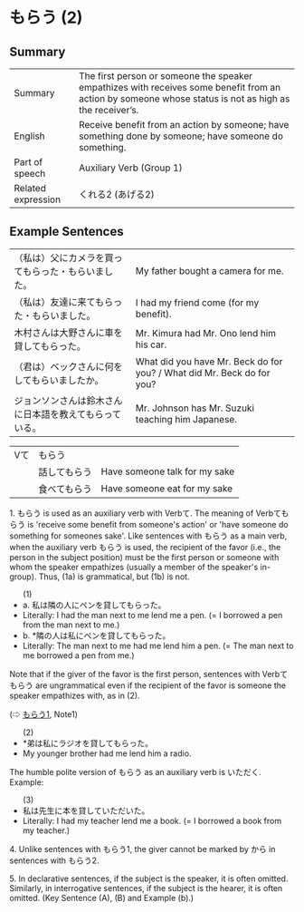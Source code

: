 # もらう (2)

## Summary

<table><tr>   <td>Summary</td>   <td>The first person or someone the speaker empathizes with receives some benefit from an action by someone whose status is not as high as the receiver’s.</td></tr><tr>   <td>English</td>   <td>Receive benefit from an action by someone; have something done by someone; have someone do something.</td></tr><tr>   <td>Part of speech</td>   <td>Auxiliary Verb (Group 1)</td></tr><tr>   <td>Related expression</td>   <td>くれる2 (あげる2)</td></tr></table>

## Example Sentences

<table><tr>   <td>（私は）父にカメラを買ってもらった・もらいました。</td>   <td>My father bought a camera for me.</td></tr><tr>   <td>（私は）友達に来てもらった・もらいました。</td>   <td>I had my friend come (for my benefit).</td></tr><tr>   <td>木村さんは大野さんに車を貸してもらった。</td>   <td>Mr. Kimura had Mr. Ono lend him his car.</td></tr><tr>   <td>（君は）ベックさんに何をしてもらいましたか。</td>   <td>What did you have Mr. Beck do for you? / What did Mr. Beck do for you?</td></tr><tr>   <td>ジョンソンさんは鈴木さんに日本語を教えてもらっている。</td>   <td>Mr. Johnson has Mr. Suzuki teaching him Japanese.</td></tr></table>

<table class="table"> <tbody><tr class="tr head"> <td class="td"><span class="bold"><span>Vて</span></span></td> <td class="td"><span class="concept">もらう</span> </td> <td class="td"><span>&nbsp;</span></td> </tr> <tr class="tr"> <td class="td"><span>&nbsp;</span></td> <td class="td"><span>話して<span class="concept">もらう</span></span> </td> <td class="td"><span>Have    someone talk for my sake</span></td> </tr> <tr class="tr"> <td class="td"><span>&nbsp;</span></td> <td class="td"><span>食べて<span class="concept">もらう</span></span> </td> <td class="td"><span>Have    someone eat for my sake</span></td> </tr></tbody></table>

<p>1. <span class="cloze">もらう</span> is used as an auxiliary verb with Verbて. The meaning of Verbて<span class="cloze">もらう</span> is 'receive some benefit from someone's action' or 'have someone do something for someones sake'. Like sentences with <span class="cloze">もらう</span> as a main verb, when the auxiliary verb <span class="cloze">もらう</span> is used, the recipient of the favor (i.e., the person in the subject position) must be the first person or someone with whom the speaker empathizes (usually a member of the speaker's in-group). Thus, (1a) is grammatical, but (1b) is not.</p>  <ul>(1) <li>a. 私は隣の人にペンを貸して<span class="cloze">もらった</span>。</li> <li>Literally: I had the man next to me lend me a pen. (= I borrowed a pen from the man next to me.)</li> <div class="divide"></div> <li>b. *隣の人は私にペンを貸して<span class="cloze">もらった</span>。</li> <li>Literally: The man next to me had me lend him a pen. (= The man next to me borrowed a pen from me.)</li> </ul>  <p>Note that if the giver of the favor is the first person, sentences with Verbて<span class="cloze">もらう</span> are ungrammatical even if the recipient of the favor is someone the speaker empathizes with, as in (2).</p>  <p>(⇨ <a href="#㊦ もらう (1)">もらう1</a>, Note1)</p>  <ul>(2) <li>*弟は私にラジオを貸して<span class="cloze">もらった</span>。</li> <li>My younger brother had me lend him a radio.</li> </ul>  <p>The humble polite version of <span class="cloze">もらう</span> as an auxiliary verb is <span class="cloze">いただく</span>. Example:</p>  <ul>(3) <li>私は先生に本を貸して<span class="cloze">いただいた</span>。</li> <li>Literally: I had my teacher lend me a book. (= I borrowed a book from my teacher.)</li> </ul>  <p>4. Unlike sentences with もらう1, the giver cannot be marked by から in sentences with <span class="cloze">もらう</span>2.</p>  <p>5. In declarative sentences, if the subject is the speaker, it is often omitted. Similarly, in interrogative sentences, if the subject is the hearer, it is often omitted. (Key Sentence (A), (B) and Example (b).)</p>

